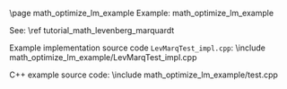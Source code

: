 \page math_optimize_lm_example Example: math_optimize_lm_example

See: \ref tutorial_math_levenberg_marquardt

Example implementation source code `LevMarqTest_impl.cpp`:
\include math_optimize_lm_example/LevMarqTest_impl.cpp

C++ example source code:
\include math_optimize_lm_example/test.cpp
